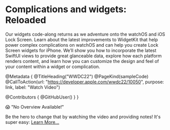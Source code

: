 # Complications and widgets: Reloaded

Our widgets code-along returns as we adventure onto the watchOS and iOS Lock Screen. Learn about the latest improvements to WidgetKit that help power complex complications on watchOS and can help you create Lock Screen widgets for iPhone. We’ll show you how to incorporate the latest SwiftUI views to provide great glanceable data, explore how each platform renders content, and learn how you can customize the design and feel of your content within a widget or complication.

@Metadata {
   @TitleHeading("WWDC22")
   @PageKind(sampleCode)
   @CallToAction(url: "https://developer.apple.com/wwdc22/10050", purpose: link, label: "Watch Video")

   @Contributors {
      @GitHubUser(<replace this with your GitHub handle>)
   }
}

😱 "No Overview Available!"

Be the hero to change that by watching the video and providing notes! It's super easy:
 [Learn More…](https://wwdcnotes.github.io/WWDCNotes/documentation/wwdcnotes/contributing)
